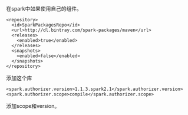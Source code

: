 在spark中如果使用自己的组件。

```
<repository>
  <id>SparkPackagesRepo</id>
  <url>http://dl.bintray.com/spark-packages/maven</url>
  <releases>
    <enabled>true</enabled>
  </releases>
  <snapshots>
    <enabled>false</enabled>
  </snapshots>
</repository>
```

添加这个库

```
<spark.authorizer.version>1.1.3.spark2.1</spark.authorizer.version>
<spark.authorizer.scope>compile</spark.authorizer.scope>
```

添加scope和version。

